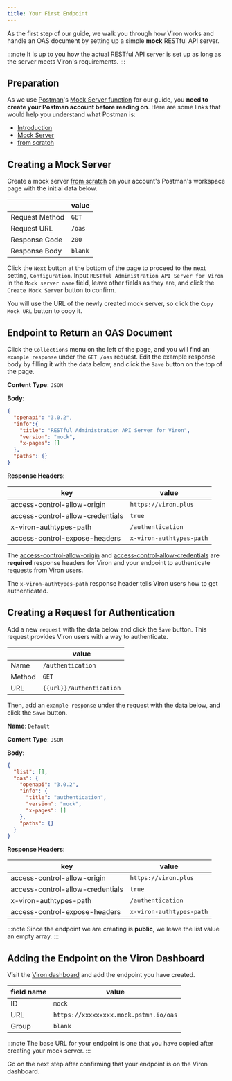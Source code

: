 ```yaml
---
title: Your First Endpoint
---
```


As the first step of our guide, we walk you through how Viron works and handle an OAS document by setting up a simple **mock** RESTful API server.

:::note
It is up to you how the actual RESTful API server is set up as long as the server meets Viron's requirements.
:::

## Preparation
As we use [Postman](https://www.postman.com/)'s [Mock Server function](https://learning.postman.com/docs/designing-and-developing-your-api/mocking-data/setting-up-mock/) for our guide, you **need to create your Postman account before reading on**. Here are some links that would help you understand what Postman is:

- [Introduction](https://learning.postman.com/docs/getting-started/introduction/)
- [Mock Server](https://learning.postman.com/docs/designing-and-developing-your-api/mocking-data/setting-up-mock/)
- [from scratch](https://learning.postman.com/docs/designing-and-developing-your-api/mocking-data/setting-up-mock/#creating-a-mock-from-scratch)

## Creating a Mock Server
Create a mock server [from scratch](https://learning.postman.com/docs/designing-and-developing-your-api/mocking-data/setting-up-mock/#creating-a-mock-from-scratch) on your account's Postman's workspace page with the initial data below.

| | value |
| ---- | ---- |
| Request Method | `GET` |
| Request URL | `/oas` |
| Response Code | `200` |
| Response Body | `blank` |

Click the `Next` button at the bottom of the page to proceed to the next setting, `Configuration`. Input `RESTful Administration API Server for Viron` in the `Mock server name` field, leave other fields as they are, and click the `Create Mock Server` button to confirm.

You will use the URL of the newly created mock server, so click the `Copy Mock URL` button to copy it.

## Endpoint to Return an OAS Document
Click the `Collections` menu on the left of the page, and you will find an `example response` under the `GET /oas` request. Edit the example response body by filling it with the data below, and click the `Save` button on the top of the page.

**Content Type**: `JSON`

**Body**:

```json
{
  "openapi": "3.0.2",
  "info":{
    "title": "RESTful Administration API Server for Viron",
    "version": "mock",
    "x-pages": []
  },
  "paths": {}
}
```

**Response Headers**:

| key | value |
| ---- | ---- |
| access-control-allow-origin | `https://viron.plus` |
| access-control-allow-credentials | `true` |
| x-viron-authtypes-path | `/authentication` |
| access-control-expose-headers | `x-viron-authtypes-path` |

The [access-control-allow-origin](https://developer.mozilla.org/en-US/docs/Web/HTTP/Headers/Access-Control-Allow-Origin) and [access-control-allow-credentials](https://developer.mozilla.org/en-US/docs/Web/HTTP/Headers/Access-Control-Allow-Credentials) are **required** response headers for Viron and your endpoint to authenticate requests from Viron users.

The `x-viron-authtypes-path` response header tells Viron users how to get authenticated.

## Creating a Request for Authentication
Add a new `request` with the data below and click the `Save` button. This request provides Viron users with a way to authenticate.

| | value |
| ---- | ---- |
| Name | `/authentication` |
| Method | `GET` |
| URL | `{{url}}/authentication` |

Then, add an `example response` under the request with the data below, and click the `Save` button.

**Name**: `Default`

**Content Type**: `JSON`

**Body**:

```json
{
  "list": [],
  "oas": {
    "openapi": "3.0.2",
    "info": {
      "title": "authentication",
      "version": "mock",
      "x-pages": []
    },
    "paths": {}
  }
}
```

**Response Headers**:

| key | value |
| ---- | ---- |
| access-control-allow-origin | `https://viron.plus` |
| access-control-allow-credentials | `true` |
| x-viron-authtypes-path | `/authentication` |
| access-control-expose-headers | `x-viron-authtypes-path` |

:::note
Since the endpoint we are creating is **public**, we leave the list value an empty array.
:::

## Adding the Endpoint on the Viron Dashboard

Visit the [Viron dashboard](https://viron.plus/dashboard/endpoints) and add the endpoint you have created.

| field name | value |
| ---- | ---- |
| ID | `mock` |
| URL | `https://xxxxxxxxx.mock.pstmn.io/oas` |
| Group | `blank` |

:::note
The base URL for your endpoint is one that you have copied after creating your mock server.
:::

Go on the next step after confirming that your endpoint is on the Viron dashboard.
